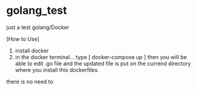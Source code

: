 # golang_test
just a test golang/Docker

[How to Use]
 1. install docker
 2. in the docker terminal...
    type [ docker-compose up ]
    then you will be able to edit .go file and the updated file is put on the currend directory where you install this dockerfiles.
    
there is no need to 
